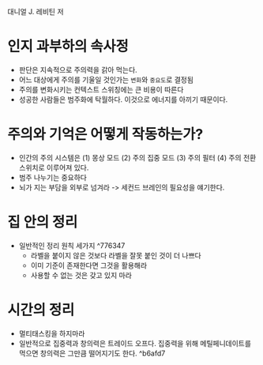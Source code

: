 대니얼 J. 레비틴 저

# 인지 과부하의 속사정
- 판단은 지속적으로 주의력을 갉아 먹는다.
- 어느 대상에게 주의를 기울일 것인가는 `변화`와 `중요도`로 결정됨
- 주의를 변화시키는 컨텍스트 스위칭에는 큰 비용이 따른다
- 성공한 사람들은 범주화에 탁월하다. 이것으로 에너지를 아끼기 때문이다.

# 주의와 기억은 어떻게 작동하는가?
- 인간의 주의 시스템은 (1) 몽상 모드 (2) 주의 집중 모드 (3) 주의 필터 (4) 주의 전환 스위치로 이루어져 있다.
- 범주 나누기는 중요하다
- 뇌가 지는 부담을 외부로 넘겨라 -> 세컨드 브레인의 필요성을 얘기한다.

#  집 안의 정리
- 일반적인 정리 원칙 세가지 ^776347
	- 라벨을 붙이지 않은 것보다 라벨을 잘못 붙인 것이 더 나쁘다
	- 이미 기준이 존재한다면 그것을 활용해라
	- 사용할 수 없는 것은 갖고 있지 마라

# 시간의 정리
- 멀티태스킹을 하지마라
- 일반적으로 집중력과 창의력은 트레이드 오프다. 집중력을 위해 메틸페니데이트를 먹으면 창의력은 그만큼 떨어지기도 한다. ^b6afd7
